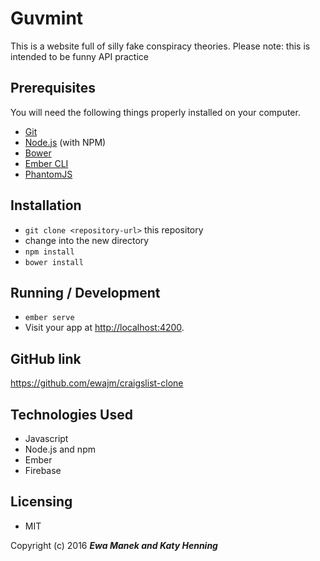 # Guvmint

This is a website full of silly fake conspiracy theories. Please note: this is intended to be funny API practice

## Prerequisites

You will need the following things properly installed on your computer.

* [Git](http://git-scm.com/)
* [Node.js](http://nodejs.org/) (with NPM)
* [Bower](http://bower.io/)
* [Ember CLI](http://ember-cli.com/)
* [PhantomJS](http://phantomjs.org/)

## Installation

* `git clone <repository-url>` this repository
* change into the new directory
* `npm install`
* `bower install`

## Running / Development

* `ember serve`
* Visit your app at [http://localhost:4200](http://localhost:4200).

## GitHub link

https://github.com/ewajm/craigslist-clone

## Technologies Used

* Javascript
* Node.js and npm
* Ember
* Firebase

## Licensing

* MIT

Copyright (c) 2016 **_Ewa Manek and Katy Henning_**
